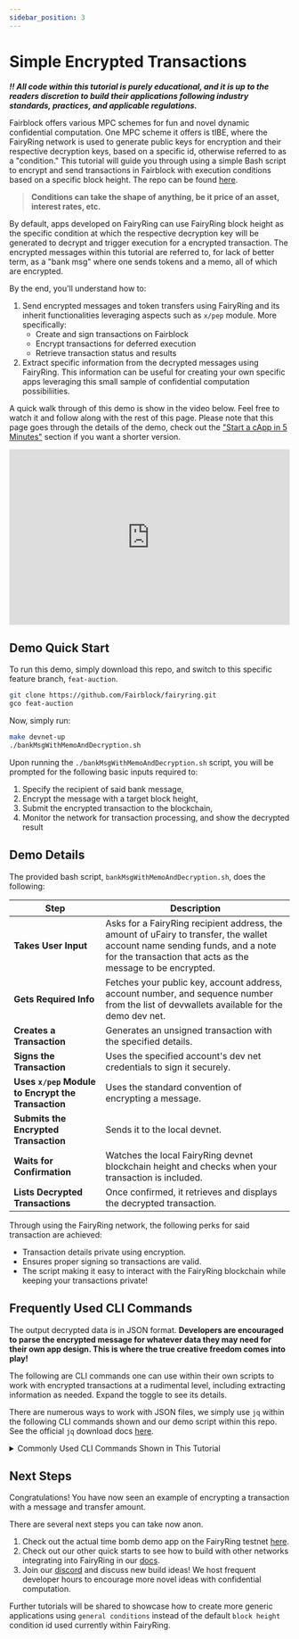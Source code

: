 ```yaml
---
sidebar_position: 3
---
```


# Simple Encrypted Transactions

_**‼️ All code within this tutorial is purely educational, and it is up to the readers discretion to build their applications following industry standards, practices, and applicable regulations.**_

Fairblock offers various MPC schemes for fun and novel dynamic confidential computation. One MPC scheme it offers is tIBE, where the FairyRing network is used to generate public keys for encryption and their respective decryption keys, based on a specific id, otherwise referred to as a "condition." This tutorial will guide you through using a simple Bash script to encrypt and send transactions in Fairblock with execution conditions based on a specific block height. The repo can be found [here](https://github.com/Fairblock/fairyring/tree/feat-auction).

> **Conditions can take the shape of anything, be it price of an asset, interest rates, etc.** 

By default, apps developed on FairyRing can use FairyRing block height as the specific condition at which the respective decryption key will be generated to decrypt and trigger execution for a encrypted transaction. The encrypted messages within this tutorial are referred to, for lack of better term, as a "bank msg" where one sends tokens and a memo, all of which are encrypted.

By the end, you'll understand how to:

1. Send encrypted messages and token transfers using FairyRing and its inherit functionalities leveraging aspects such as `x/pep` module. More specifically:
   - Create and sign transactions on Fairblock
   - Encrypt transactions for deferred execution
   - Retrieve transaction status and results
2. Extract specific information from the decrypted messages using FairyRing. This information can be useful for creating your own specific apps leveraging this small sample of confidential computation possibiliities.

A quick walk through of this demo is show in the video below. Feel free to watch it and follow along with the rest of this page. Please note that this page goes through the details of the demo, check out the ["Start a cApp in 5 Minutes"](../../start-a-capp-in-5-minutes/fairyring_capp.md) section if you want a shorter version.

<div style={{ textAlign: "center" }}>
  <iframe
    width="100%"
    height="315"
    src="https://www.youtube.com/embed/G0Pz-iW_Fdk?si=UA_7d-ae1IORqDcH"
    title="FairyRing Demo #1 - Encrypted Transactions"
    frameBorder="0"
    allow="accelerometer; autoplay; clipboard-write; encrypted-media; gyroscope; picture-in-picture; web-share"
    referrerPolicy="strict-origin-when-cross-origin"
    allowFullScreen
    style={{ maxWidth: "560px" }}
  ></iframe>
</div>

## Demo Quick Start

To run this demo, simply download this repo, and switch to this specific feature branch, `feat-auction`.

```bash
git clone https://github.com/Fairblock/fairyring.git
gco feat-auction
```

Now, simply run:

```bash
make devnet-up
./bankMsgWithMemoAndDecryption.sh
```

Upon running the `./bankMsgWithMemoAndDecryption.sh` script, you will be prompted for the following basic inputs required to:

1. Specify the recipient of said bank message,
2. Encrypt the message with a target block height,
3. Submit the encrypted transaction to the blockchain,
4. Monitor the network for transaction processing, and show the decrypted result

## Demo Details

The provided bash script, `bankMsgWithMemoAndDecryption.sh`, does the following:

| Step | Description |
|------|------------|
| **Takes User Input** | Asks for a FairyRing recipient address, the amount of uFairy to transfer, the wallet account name sending funds, and a note for the transaction that acts as the message to be encrypted. |
| **Gets Required Info** | Fetches your public key, account address, account number, and sequence number from the list of devwallets available for the demo dev net. |
| **Creates a Transaction** | Generates an unsigned transaction with the specified details. |
| **Signs the Transaction** | Uses the specified account's dev net credentials to sign it securely. |
| **Uses `x/pep` Module to Encrypt the Transaction** | Uses the standard convention of encrypting a message. |
| **Submits the Encrypted Transaction** | Sends it to the local devnet. |
| **Waits for Confirmation** | Watches the local FairyRing devnet blockchain height and checks when your transaction is included. |
| **Lists Decrypted Transactions** | Once confirmed, it retrieves and displays the decrypted transaction. |

Through using the FairyRing network, the following perks for said transaction are achieved:

- Transaction details private using encryption.
- Ensures proper signing so transactions are valid.
- The script making it easy to interact with the FairyRing blockchain while keeping your transactions private!

## Frequently Used CLI Commands

The output decrypted data is in JSON format. **Developers are encouraged to parse the encrypted message for whatever data they may need for their own app design. This is where the true creative freedom comes into play!**

The following are CLI commands one can use within their own scripts to work with encrypted transactions at a rudimental level, including extracting information as needed. Expand the toggle to see its details.

There are numerous ways to work with JSON files, we simply use `jq` within the following CLI commands shown and our demo script within this repo. See the official `jq` download docs [here](https://jqlang.org/download/).

<details>
<summary>Commonly Used CLI Commands Shown in This Tutorial</summary>

### Fetch the Public Key for Encryption

- Use this in your app if you need to encrypt messages or transactions.

```bash
fairyringd query pep show-active-pub-key -o json | jq -r '.active_pubkey.public_key'
```

### Getting a FairyRing Account Address

- Essential if you're writing a wallet integration.

```bash
fairyringd keys show $ACCOUNT_NAME -a --keyring-backend test --home devnet_data/fairyring_devnet
```

### Create an Unsigned Transaction

- Builds a raw transaction JSON to be signed afterwards.

```bash
fairyringd tx bank send $ACC_ADDR $RECIPIENT $AMOUNT --generate-only -o json
```

### Get Account Number (for offline signing)

- Your application might need this if it manually constructs and signs transactions.

```bash
fairyringd query auth account $ACC_ADDR -o json | jq -r '.account.value.account_number'
```

### Get Sequence Number (Nonce)

- Obtaining the nonce is helpful when signing to prevent replay attacks.

```bash
fairyringd query pep show-pep-nonce $ACC_ADDR -o json | jq -r '.pep_nonce.nonce'
```

### Signs the Transaction Locally

- This allows offline signing, useful for hardware wallets or remote signing services.

If your app needs to handle user signing, it can call:

```bash
fairyringd tx sign unsigned.json --from $ACCOUNT_NAME --offline --account-number $ACC_NUM --sequence $ACC_SEQ
```

### Encrypting the Signed Transaction

Use the following to actually encrypt the transaction where one has to specify the target height, respective public key, and signed transaction.

```bash
fairyringd encrypt $TARGET_HEIGHT $PUBKEY "$SIGNED"
```

### Submitting the Encrypted Transaction:

Use the below command to submit the encrypted transaction with a specified target height for decryption.

```bash
fairyringd tx pep submit-encrypted-tx $ENCRYPTED $TARGET_HEIGHT
```

### Extracting the Transaction Hash (For Tracking)

Use the below command to extract the transaction hash that can be used to monitor the transaction status.

```bash
echo "$TX_SUBMISSION_OUTPUT" | grep -oE "txhash: [A-Fa-f0-9]+" | awk '{print $2}'
```

### Wait for Confirmation & Retrieves the Decrypted Transaction

This command monitors block height until the transaction is executed, and fetches decrypted transactions for further processing:

- This can be used to display decrypted transaction details in your app.

```bash
fairyringd list-decrypted-txs $TARGET_HEIGHT --output json | jq
```

## How You Can Use These Commands in Your Own App

1. Build your own app that uses the rudimentary encrypted transaction functionality with FairyRing.
2. Automate transaction workflows → Utilize contract call-back, and thus feth and process decrypted transactions once confirmed automatically.
3. Build a transaction explorer → Extract TX hashes and track status.

</details>

## Next Steps

Congratulations! You have now seen an example of encrypting a transaction with a message and transfer amount.

There are several next steps you can take now anon.

1. Check out the actual time bomb demo app on the FairyRing testnet [here](https://bomb.fairblock.network/).
2. Check out our other quick starts to see how to build with other networks integrating into FairyRing in our [docs](https://docs.fairblock.network/docs/start-a-capp-in-5-minutes).
3. Join our [discord](https://discord.gg/fairblock) and discuss new build ideas! We host frequent developer hours to encourage more novel ideas with confidential computation.
<!-- 2. Look at an implementation for a local front end and simple app for a time capsule [here](https://github.com/Fairblock/time-capsule). TODO: make this repo public-->

Further tutorials will be shared to showcase how to create more generic applications using `general conditions` instead of the default `block height` condition id used currently within FairyRing.

